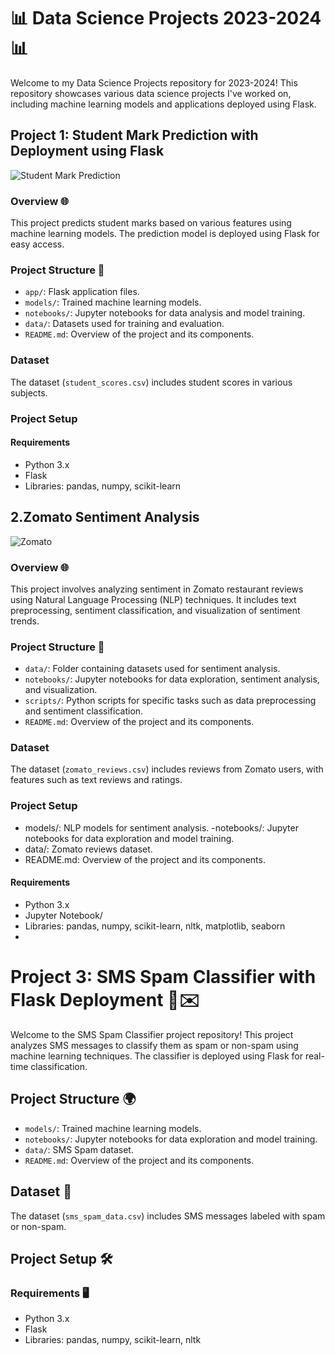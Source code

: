 
#  📊 Data Science Projects 2023-2024  📊

Welcome to my Data Science Projects repository for 2023-2024! This repository showcases various data science projects I've worked on, including machine learning models and applications deployed using Flask.

## Project 1: Student Mark Prediction with Deployment using Flask

![Student Mark Prediction](student-mark-prediction-image-url)

### Overview 🌐

This project predicts student marks based on various features using machine learning models. The prediction model is deployed using Flask for easy access.

### Project Structure 📂

- `app/`: Flask application files.
- `models/`: Trained machine learning models.
- `notebooks/`: Jupyter notebooks for data analysis and model training.
- `data/`: Datasets used for training and evaluation.
- `README.md`: Overview of the project and its components.

### Dataset

The dataset (`student_scores.csv`) includes student scores in various subjects.

### Project Setup

#### Requirements

- Python 3.x
- Flask
- Libraries: pandas, numpy, scikit-learn

## 2.Zomato Sentiment Analysis

![Zomato](zomato-image-url)

### Overview 🌐

This project involves analyzing sentiment in Zomato restaurant reviews using Natural Language Processing (NLP) techniques. It includes text preprocessing, sentiment classification, and visualization of sentiment trends.

### Project Structure 📂

- `data/`: Folder containing datasets used for sentiment analysis.
- `notebooks/`: Jupyter notebooks for data exploration, sentiment analysis, and visualization.
- `scripts/`: Python scripts for specific tasks such as data preprocessing and sentiment classification.
- `README.md`: Overview of the project and its components.

### Dataset

The dataset (`zomato_reviews.csv`) includes reviews from Zomato users, with features such as text reviews and ratings.

### Project Setup
- models/: NLP models for sentiment analysis.
-notebooks/: Jupyter notebooks for data exploration and model training.
- data/: Zomato reviews dataset.
- README.md: Overview of the project and its components.
#### Requirements

- Python 3.x
- Jupyter Notebook/
- Libraries: pandas, numpy, scikit-learn, nltk, matplotlib, seaborn
- 
# Project 3: SMS Spam Classifier with Flask Deployment 📱✉️

Welcome to the SMS Spam Classifier project repository! This project analyzes SMS messages to classify them as spam or non-spam using machine learning techniques. The classifier is deployed using Flask for real-time classification.

## Project Structure 🌍
- `models/`: Trained machine learning models.
- `notebooks/`: Jupyter notebooks for data exploration and model training.
- `data/`: SMS Spam dataset.
- `README.md`: Overview of the project and its components.

## Dataset 📜

The dataset (`sms_spam_data.csv`) includes SMS messages labeled with spam or non-spam.

## Project Setup 🛠️

### Requirements 🖥️

- Python 3.x
- Flask
- Libraries: pandas, numpy, scikit-learn, nltk



